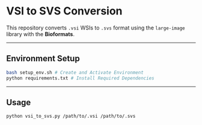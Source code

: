 # VSI to SVS Conversion

This repository converts `.vsi` WSIs to `.svs` format using the `large-image` library with the **Bioformats**.

---

## Environment Setup

```bash
bash setup_env.sh # Create and Activate Environment
python requirements.txt # Install Required Dependencies
```
---

## Usage

```bash
python vsi_to_svs.py /path/to/.vsi /path/to/.svs
```
